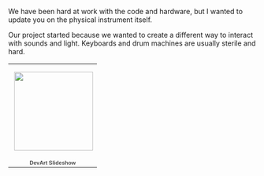We have been hard at work with the code and hardware, but I wanted to update you on the physical instrument itself.

Our project started because we wanted to create a different way to interact with sounds and light. Keyboards and drum machines are usually sterile and hard.

<table style="width:194px;"><tr><td align="center" style="height:194px;background:url(https://www.gstatic.com/pwa/s/v/lighthousefe_198.01/transparent_album_background.gif) no-repeat left"><a href="https://picasaweb.google.com/113409367864923945253/DevArtSlideshow?authuser=0&feat=embedwebsite"><img src="https://lh6.googleusercontent.com/-Hn2NUZ_BveE/UyuRubcOwVE/AAAAAAAAjt0/qGViMsKm_SQ/s160-c/DevArtSlideshow.jpg" width="160" height="160" style="margin:1px 0 0 4px;"></a></td></tr><tr><td style="text-align:center;font-family:arial,sans-serif;font-size:11px"><a href="https://picasaweb.google.com/113409367864923945253/DevArtSlideshow?authuser=0&feat=embedwebsite" style="color:#4D4D4D;font-weight:bold;text-decoration:none;">DevArt Slideshow</a></td></tr></table>
